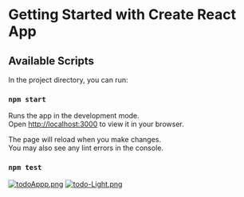 # Getting Started with Create React App

## Available Scripts

In the project directory, you can run:

### `npm start`

Runs the app in the development mode.\
Open [http://localhost:3000](http://localhost:3000) to view it in your browser.

The page will reload when you make changes.\
You may also see any lint errors in the console.

### `npm test`

[![todoAppp.png](https://i.postimg.cc/yxBQ45CG/todoAppp.png)](https://postimg.cc/jwgQyM56)
[![todo-Light.png](https://i.postimg.cc/G2nzGNtp/todo-Light.png)](https://postimg.cc/PLKmkSmG)
